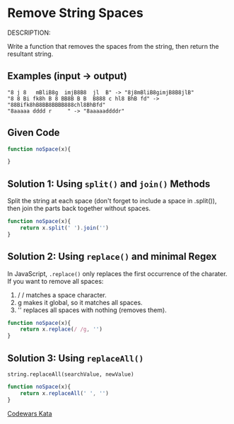 # Remove String Spaces

DESCRIPTION:

Write a function that removes the spaces from the string, then return the resultant string.

## Examples (input -> output)

```
"8 j 8   mBliB8g  imjB8B8  jl  B" -> "8j8mBliB8gimjB8B8jlB"
"8 8 Bi fk8h B 8 BB8B B B  B888 c hl8 BhB fd" -> "88Bifk8hB8BB8BBBB888chl8BhBfd"
"8aaaaa dddd r     " -> "8aaaaaddddr"
```

## Given Code

```javascript
function noSpace(x){

}
```

## Solution 1: Using `split()` and `join()` Methods

Split the string at each space (don't forget to include a space in .split()), then join the parts back together without spaces.

```javascript
function noSpace(x){
    return x.split(' ').join('')
}
```

## Solution 2: Using `replace()` and minimal Regex

In JavaScript, `.replace()` only replaces the first occurrence of the charater. If you want to remove all spaces:
1. / / matches a space character.
2. g makes it global, so it matches all spaces.
3. '' replaces all spaces with nothing (removes them).

```javascript
function noSpace(x){
    return x.replace(/ /g, '')
}
```

## Solution 3: Using `replaceAll()`

`string.replaceAll(searchValue, newValue)`

```javascript
function noSpace(x){
    return x.replaceAll(' ', '')
}
```

[Codewars Kata](https://www.codewars.com/kata/57eae20f5500ad98e50002c5/javascript)
